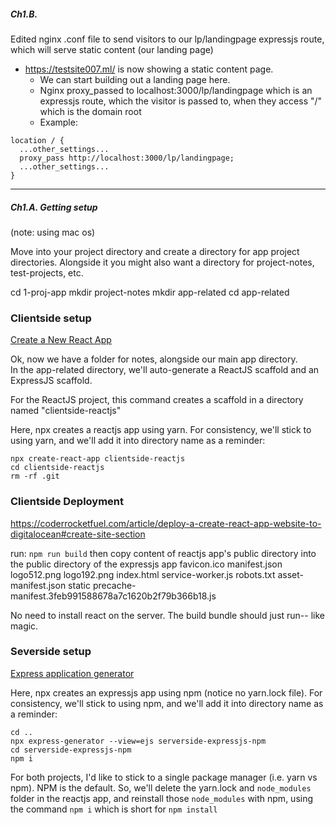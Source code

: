 ##### Ch1.B.

Edited nginx .conf file to send visitors to our lp/landingpage expressjs route, which will serve static content (our landing page)
- https://testsite007.ml/ is now showing a static content page.  
  - We can start building out a landing page here.  
  - Nginx proxy_passed to localhost:3000/lp/landingpage which is an expressjs route, which the visitor is passed to, when they access "/" which is the domain root
  - Example:  
``` 
location / {
  ...other_settings...
  proxy_pass http://localhost:3000/lp/landingpage;
  ...other_settings...
}
```
______________________________________
##### Ch1.A. Getting setup
(note: using mac os)

Move into your project directory and create a directory for app project directories. Alongside it you might also want a directory for project-notes, test-projects, etc.

cd 1-proj-app
mkdir project-notes
mkdir app-related
cd app-related

### Clientside setup
[Create a New React App](https://reactjs.org/docs/create-a-new-react-app.html)

Ok, now we have a folder for notes, alongside our main app directory.  
In the app-related directory, we'll auto-generate a ReactJS scaffold and an ExpressJS scaffold.

For the ReactJS project, this command creates a scaffold in a directory named "clientside-reactjs"

Here, npx creates a reactjs app using yarn.  For consistency, we'll stick to using yarn, and we'll add it into directory name as a reminder:

```linux
npx create-react-app clientside-reactjs
cd clientside-reactjs
rm -rf .git

```

### Clientside Deployment

https://coderrocketfuel.com/article/deploy-a-create-react-app-website-to-digitalocean#create-site-section

run: `npm run build` then copy content of reactjs app's public directory into the public directory of the expressjs  app
favicon.ico
manifest.json
logo512.png
logo192.png
index.html
service-worker.js
robots.txt
asset-manifest.json
static
precache-manifest.3feb991588678a7c1620b2f79b366b18.js

No need to install react on the server.  The build bundle should just run-- like magic.

### Severside setup
[Express application generator](https://expressjs.com/en/starter/generator.html)

Here, npx creates an expressjs app using npm (notice no yarn.lock file).  For consistency, we'll stick to using npm, and we'll add it into directory name as a reminder:


```linux
cd ..
npx express-generator --view=ejs serverside-expressjs-npm
cd serverside-expressjs-npm
npm i
```

For both projects, I'd like to stick to a single package manager (i.e. yarn vs npm).  NPM is the default.  So, we'll delete the yarn.lock and `node_modules` folder in the reactjs app, and reinstall those `node_modules` with npm, using the command `npm i` which is short for `npm install`
